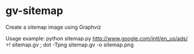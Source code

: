 # gv-sitemap
Create a sitemap image using Graphviz

Usage example: python sitemap.py http://www.google.com/intl/en_us/ads/ >! sitemap.gv ; dot -Tpng sitemap.gv -o sitemap.png
